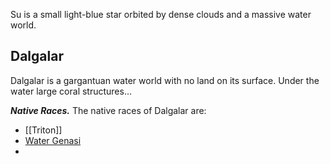 Su is a small light-blue star orbited by dense clouds and a massive water world.

## Dalgalar
Dalgalar is a gargantuan water world with no land on its surface. Under the water large coral structures...

***Native Races.***
The native races of Dalgalar are:
- [[Triton]]
- [Water Genasi](Genasi#^479f85)
- 